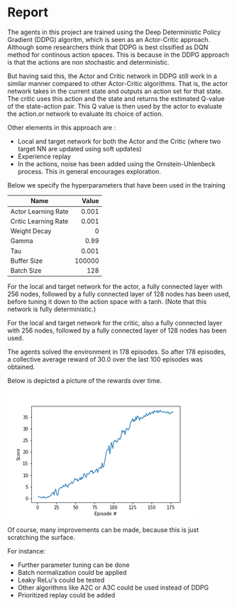 
# Report

The agents in this project are trained using the Deep Deterministic Policy Gradient (DDPG) algoritm, which is seen as an Actor-Critic approach. Although some researchers think that DDPG is best clssified as DQN method for continous action spaces. This is because in the DDPG approach is that the actions are non stochastic and deterministic. 

But having said this, the Actor and Critic network in DDPG still work in a similar manner compared to other Actor-Critic algorithms. That is, the actor network takes in the current state and outputs an action set for that state. The critic uses this action and the state and returns the estimated Q-value of the state-action pair. This Q value is then used by the actor to evaluate the action.or network to evaluate its choice of action.

Other elements in this approach are :
- Local and target network for both the Actor and the Critic (where two target NN are updated using soft updates)
- Experience replay
- In the actions, noise has been added using the Ornstein-Uhlenbeck process. This in general encourages exploration.

Below we specify the hyperparameters that have been used in the training


|Name|Value|
|---|---:|
|Actor Learning Rate|0.001|
|Critic Learning Rate|0.001|
|Weight Decay|0|
|Gamma|0.99|
|Tau|0.001|
|Buffer Size|100000|
|Batch Size|128|

For the local and target network for the actor, a fully connected layer with 256 nodes, followed by a fully connected layer of 128 nodes has been used, before tuning it down to the action space with a tanh. (Note that this network is fully deterministic.)

For the local and target network for the critic, also a fully connected layer with 256 nodes, followed by a fully connected layer of 128 nodes has been used.

The agents solved the environment in  178 episodes. So after 178 episodes, a collective average reward of 30.0 over the last 100 episodes was obtained.

Below is depicted a picture of the rewards over time.

![reward](https://github.com/AI-Treasure/Deep-Reinforcement-Udacity/blob/main/p2_continuous%20control/plot%20scores.png)

Of course, many improvements can be made, because this is just scratching the surface.

For instance:

* Further parameter tuning can be done
* Batch normalization could be applied
* Leaky ReLu's could be tested
* Other algorithms like A2C or A3C could be used instead of DDPG
* Prioritized replay could be added
